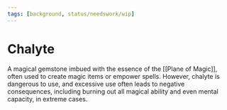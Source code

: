 ```yaml
---
tags: [background, status/needswork/wip]
---
```

# Chalyte

A magical gemstone imbued with the essence of the [[Plane of Magic]], often used to create magic items or empower spells. However, chalyte is dangerous to use, and excessive use often leads to negative consequences, including burning out all magical ability and even mental capacity, in extreme cases. 